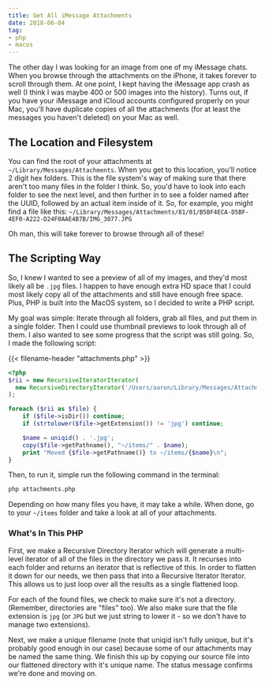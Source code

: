 ```yaml
---
title: Get All iMessage Attachments
date: 2018-06-04
tag:
- php
- macos
---
```

The other day I was looking for an image from one of my iMessage chats.  When you browse through the attachments on the iPhone, it takes forever to scroll through them. At one point, I kept having the iMessage app crash as well (I think I was maybe 400 or 500 images into the history).  Turns out, if you have your iMessage and iCloud accounts configured properly on your Mac, you'll have duplicate copies of all the attachments (for at least the messages you haven't deleted) on your Mac as well.

<!--more-->

## The Location and Filesystem

You can find the root of your attachments at `~/Library/Messages/Attachments`.  When you get to this location, you'll notice 2 digit hex folders.  This is the file system's way of making sure that there aren't too many files in the folder I think.  So, you'd have to look into each folder to see the next level, and then further in to see a folder named after the UUID, followed by an actual item inside of it.  So, for example, you might find a file like this: `~/Library/Messages/Attachments/81/01/B5BF4ECA-D5BF-4EF0-A222-D24F0AAE4B7B/IMG_3077.JPG`

Oh man, this will take forever to browse through all of these!

## The Scripting Way

So, I knew I wanted to see a preview of all of my images, and they'd most likely all be `.jpg` files. I happen to have enough extra HD space that I could most likely copy all of the attachments and still have enough free space.  Plus, PHP is built into the MacOS system, so I decided to write a PHP script.

My goal was simple: Iterate through all folders, grab all files, and put them in a single folder.  Then I could use thumbnail previews to look through all of them.  I also wanted to see some progress that the script was still going.  So, I made the following script:

{{< filename-header "attachments.php" >}}
```php
<?php
$rii = new RecursiveIteratorIterator(
  new RecursiveDirectoryIterator('/Users/aaron/Library/Messages/Attachments/')
);

foreach ($rii as $file) {
    if ($file->isDir()) continue;
    if (strtolower($file->getExtension()) != 'jpg') continue;

    $name = uniqid() . '.jpg';
    copy($file->getPathname(), "~/items/" . $name);
    print "Moved {$file->getPathname()} to ~/items/{$name}\n";
}
```

Then, to run it, simple run the following command in the terminal:

```bash
php attachments.php
```

Depending on how many files you have, it may take a while.  When done, go to your `~/items` folder and take a look at all of your attachments.

### What's In This PHP

First, we make a Recursive Directory Iterator which will generate a multi-level iterator of all of the files in the directory we pass it. It recurses into each folder and returns an iterator that is reflective of this.  In order to flatten it down for our needs, we then pass that into a Recursive Iterator Iterator.  This allows us to just loop over all the results as a single flattened loop.

For each of the found files, we check to make sure it's not a directory.  (Remember, directories are "files" too).  We also make sure that the file extension is `jpg` (or `JPG` but we just string to lower it - so we don't have to manage two extensions). 

Next, we make a unique filename (note that uniqid isn't fully unique, but it's probably good enough in our case) because some of our attachments may be named the same thing.  We finish this up by copying our source file into our flattened directory with it's unique name.  The status message confirms we're done and moving on.